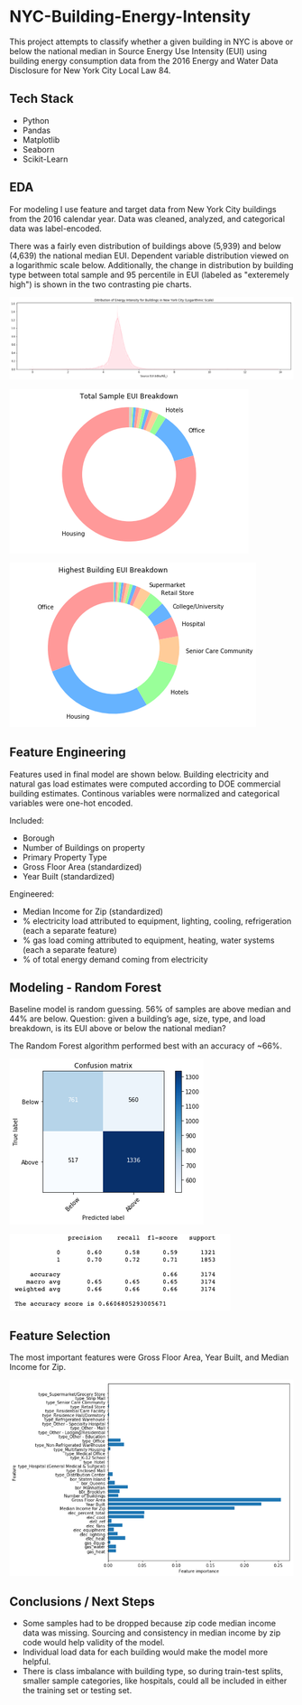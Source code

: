 # NYC-Building-Energy-Intensity

This project attempts to classify whether a given building in NYC is above or below the national median in Source Energy Use Intensity (EUI) using building energy consumption data from the 2016 Energy and Water Data Disclosure for New York City Local Law 84. 

## Tech Stack 
- Python
- Pandas
- Matplotlib
- Seaborn
- Scikit-Learn

## EDA

For modeling I use feature and target data from New York City buildings from the 2016 calendar year. Data was cleaned, analyzed, and categorical data was label-encoded.

There was a fairly even distribution of buildings above (5,939) and below (4,639) the national median EUI. Dependent variable distribution viewed on a logarithmic scale below. Additionally, the change in distribution by building type between total sample and 95 percentile in EUI (labeled as "exteremely high") is shown in the two contrasting pie charts.

![Distribution of Building EUI in NYC (logarithmic scale)](images/distrib.png)

![Distribution by Building Type (total sample)](images/totalsamplepiebreakdown.png)

![Distribution by Building Type (95 percentile sample)](images/highestpiebreakdown.png)


## Feature Engineering

Features used in final model are shown below. Building electricity and natural gas load estimates were computed according to DOE commercial building estimates. Continous variables were normalized and categorical variables were one-hot encoded. 

Included:
- Borough
- Number of Buildings on property
- Primary Property Type 
- Gross Floor Area (standardized)
- Year Built (standardized)

Engineered:
- Median Income for Zip (standardized)
- % electricity load attributed to equipment, lighting, cooling, refrigeration (each a separate feature)
- % gas load coming attributed to equipment, heating, water systems (each a separate feature)
- % of total energy demand coming from electricity 

## Modeling - Random Forest

Baseline model is random guessing. 56% of samples are above median and 44% are below. Question: given a building’s age, size, type, and load breakdown, is its EUI above or below the national median?

The Random Forest algorithm performed best with an accuracy of ~66%. 

![Correlation Matrix](images/matrix.png)

![Additional Metrics](images/precision-recall.png)

## Feature Selection

The most important features were Gross Floor Area, Year Built, and Median Income for Zip. 

![Correlation Matrix](images/featureimportance.png)


## Conclusions / Next Steps 
- Some samples had to be dropped because zip code median income data was missing. Sourcing and consistency in median income by zip code would help validity of the model.
- Individual load data for each building would make the model more helpful. 
- There is class imbalance with building type, so during train-test splits, smaller sample categories, like hospitals, could all be included in either the training set or testing set. 












